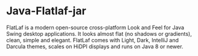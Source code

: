# Java-Flatlaf-jar
FlatLaf is a modern open-source cross-platform Look and Feel for Java Swing desktop applications.  It looks almost flat (no shadows or gradients), clean, simple and elegant. FlatLaf comes with Light, Dark, IntelliJ and Darcula themes, scales on HiDPI displays and runs on Java 8 or newer.
